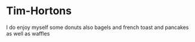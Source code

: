 Tim-Hortons
===========
I do enjoy myself some donuts
also bagels
and french toast
and pancakes
as well as waffles
